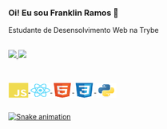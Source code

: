### Oi! Eu sou Franklin Ramos 👋

 Estudante de Desensolvimento Web na Trybe

<br>
 <div>
  <a href="https://github.com/franklinrms">
  <img height="150em" src="https://github-readme-stats.vercel.app/api?username=franklinrms&show_icons=true&theme=dark&include_all_commits=true&count_private=true"/>
  <img height="150em" src="https://github-readme-stats.vercel.app/api/top-langs/?username=franklinrms&layout=compact&langs_count=7&theme=dark"/>
</div>
  
##

<div style="display: inline_block"><br>
  <img align="center" alt="Franklin-Js" height="30" width="40" src="https://raw.githubusercontent.com/devicons/devicon/master/icons/javascript/javascript-plain.svg">
  <img align="center" alt="Franklin-React" height="30" width="40" src="https://raw.githubusercontent.com/devicons/devicon/master/icons/react/react-original.svg">
  <img align="center" alt="Franklin-HTML" height="30" width="40" src="https://raw.githubusercontent.com/devicons/devicon/master/icons/html5/html5-original.svg">
  <img align="center" alt="Franklin-CSS" height="30" width="40" src="https://raw.githubusercontent.com/devicons/devicon/master/icons/css3/css3-original.svg">
  <img align="center" alt="Franklin-Python" height="30" width="40" src="https://raw.githubusercontent.com/devicons/devicon/master/icons/python/python-original.svg">
</div>

##
 ![Snake animation](https://github.com/franklinrms/franklinrms/blob/output/github-contribution-grid-snake.svg)
